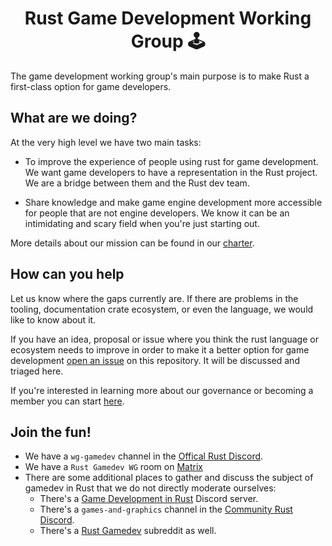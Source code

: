 
<div align="center">
  <h1>Rust Game Development Working Group 🕹️</h1>
</div>

The game development working group's main purpose is to make Rust a first-class option for game developers.

## What are we doing?

At the very high level we have two main tasks:

* To improve the experience of people using rust for game development. 
We want game developers to have a representation in the Rust project.
We are a bridge between them and the Rust dev team.

* Share knowledge and make game engine development more accessible for people that are not engine developers. We know it can be an intimidating and scary field when you're just starting out.

More details about our mission can be found in our [charter](charter.md).

## How can you help

Let us know where the gaps currently are. If there are problems in the tooling, documentation crate ecosystem, or even the language, we would like to know about it.

If you have an idea, proposal or issue where you think the rust language or ecosystem needs to improve in order to make it a better option for game development [open an issue][issue] on this repository. It will be discussed and triaged here.

If you're interested in learning more about our governance or becoming a member you can start [here](GOVERNANCE.md).

## Join the fun!
 
* We have a `wg-gamedev` channel in the [Offical Rust Discord][discord].
* We have a `Rust Gamedev WG` room on [Matrix](https://matrix.to/#/#rust-gamedev-wg:matrix.org)
* There are some additional places to gather and discuss the subject of gamedev
  in Rust that we do not directly moderate ourselves:
  * There's a [Game Development in Rust](https://discord.gg/yNtPTb2) Discord server.
  * There's a `games-and-graphics` channel in the [Community Rust Discord](https://discordapp.com/invite/aVESxV8).
  * There's a [Rust Gamedev](https://www.reddit.com/r/rust_gamedev/) subreddit as well.

[issue]: https://github.com/rust-gamedev/wg/issues/new
[discord]: https://discord.gg/j6QJsMd
